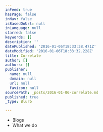 ```yaml
---
inFeed: true
hasPage: false
inNav: false
isBasedOnUrl: null
inLanguage: null
starred: false
keywords: []
description: ''
datePublished: '2016-01-06T18:33:38.471Z'
dateModified: '2016-01-06T18:33:32.228Z'
title: Correlate
author: []
authors: []
publisher:
  name: null
  domain: null
  url: null
  favicon: null
sourcePath: _posts/2016-01-06-correlate.md
published: true
_type: Blurb

---
```

* Blogs
* What we do